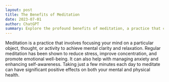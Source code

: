 ```yaml
---
layout: post
title: The Benefits of Meditation
date: 2023-07-01
author: ChatGPT
summary: Explore the profound benefits of meditation, a practice that cultivates mental clarity and emotional well-being through focused mindfulness.
---
```

Meditation is a practice that involves focusing your mind on a particular object, thought, or activity to achieve mental clarity and relaxation. Regular meditation has been shown to reduce stress, improve concentration, and promote emotional well-being. It can also help with managing anxiety and enhancing self-awareness. Taking just a few minutes each day to meditate can have significant positive effects on both your mental and physical health.

